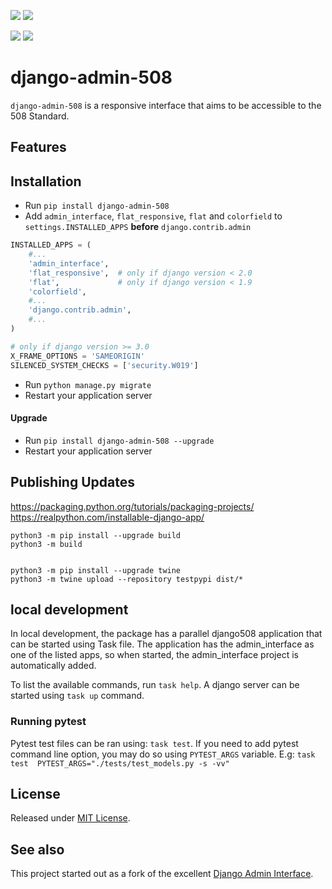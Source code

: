 
[![](https://img.shields.io/pypi/pyversions/django-admin-508.svg?color=3776AB&logo=python&logoColor=white)](https://www.python.org/)
[![](https://img.shields.io/pypi/djversions/django-admin-508?color=0C4B33&logo=django&logoColor=white&label=django)](https://www.djangoproject.com/)

[![](https://img.shields.io/pypi/v/django-admin-508.svg?color=blue&logo=pypi&logoColor=white)](https://pypi.org/project/django-admin-508/)
[![](https://img.shields.io/pypi/l/django-admin-508.svg?color=blue)](https://github.com/raft-tech/django-admin-508/blob/main/LICENSE.txt)

# django-admin-508

`django-admin-508` is a responsive interface that aims to be accessible to the 508 Standard.

## Features

## Installation

- Run `pip install django-admin-508`
- Add `admin_interface`, `flat_responsive`, `flat` and `colorfield` to `settings.INSTALLED_APPS` **before** `django.contrib.admin`

```python
INSTALLED_APPS = (
    #...
    'admin_interface',
    'flat_responsive',  # only if django version < 2.0
    'flat',             # only if django version < 1.9
    'colorfield',
    #...
    'django.contrib.admin',
    #...
)

# only if django version >= 3.0
X_FRAME_OPTIONS = 'SAMEORIGIN'
SILENCED_SYSTEM_CHECKS = ['security.W019']
```

- Run ``python manage.py migrate``
- Restart your application server

#### Upgrade

- Run `pip install django-admin-508 --upgrade`
- Restart your application server

## Publishing Updates

https://packaging.python.org/tutorials/packaging-projects/
https://realpython.com/installable-django-app/

```
python3 -m pip install --upgrade build
python3 -m build


python3 -m pip install --upgrade twine
python3 -m twine upload --repository testpypi dist/*
```


## local development
In local development, the package has a parallel django508 application that can be started using Task file. The application has the admin_interface as one of the listed apps, so when started, the admin_interface project is automatically added.


To list the available commands, run ```task help```. A django server can be started using ```task up``` command. 

### Running pytest
Pytest test files can be ran using: ```task test```. If you need to add pytest command line option, you may do so using ```PYTEST_ARGS``` variable. E.g: ```task test  PYTEST_ARGS="./tests/test_models.py -s -vv"```

## License
Released under [MIT License](LICENSE.txt).

## See also

This project started out as a fork of the excellent [Django Admin Interface](https://github.com/fabiocaccamo/django-admin-interface).

